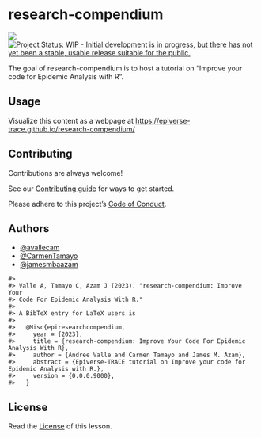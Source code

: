 
<!-- README.md is generated from README.Rmd. Please edit that file -->

# research-compendium

<!-- badges: start -->

[![](https://img.shields.io/badge/lifecycle-stable-brightgreen.svg)](https://lifecycle.r-lib.org/articles/stages.html#stable)
[![Project Status: WIP - Initial development is in progress, but there
has not yet been a stable, usable release suitable for the
public.](https://www.repostatus.org/badges/latest/wip.svg)](https://www.repostatus.org/#wip)
<!-- badges: end -->

The goal of research-compendium is to host a tutorial on “Improve your
code for Epidemic Analysis with R”.

## Usage

Visualize this content as a webpage at
<https://epiverse-trace.github.io/research-compendium/>

## Contributing

Contributions are always welcome!

See our [Contributing guide](CONTRIBUTING.md) for ways to get started.

Please adhere to this project’s [Code of Conduct](CODE_OF_CONDUCT.md).

<!-- ## Support -->
<!-- Please see our [Getting help guide](/.github/SUPPORT.md) for support. -->

## Authors

- [@avallecam](https://github.com/avallecam/)
- [@CarmenTamayo](https://github.com/CarmenTamayo)
- [@jamesmbaazam](https://github.com/jamesmbaazam/)

<!-- -->

    #> 
    #> Valle A, Tamayo C, Azam J (2023). "research-compendium: Improve Your
    #> Code For Epidemic Analysis With R."
    #> 
    #> A BibTeX entry for LaTeX users is
    #> 
    #>   @Misc{epiresearchcompendium,
    #>     year = {2023},
    #>     title = {research-compendium: Improve Your Code For Epidemic Analysis With R},
    #>     author = {Andree Valle and Carmen Tamayo and James M. Azam},
    #>     abstract = {Epiverse-TRACE tutorial on Improve your code for Epidemic Analysis with R.},
    #>     version = {0.0.0.9000},
    #>   }

## License

Read the [License](LICENSE.md) of this lesson.
